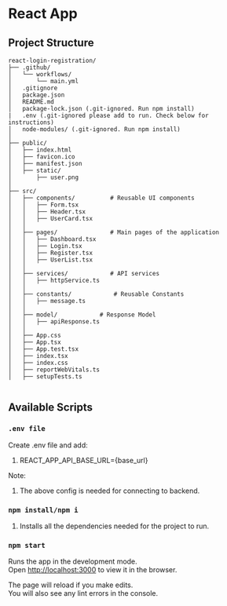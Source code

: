 # React App

## Project Structure

```
react-login-registration/
├── .github/
│   └── workflows/
│       └── main.yml
│   .gitignore
│   package.json
│   README.md
│   package-lock.json (.git-ignored. Run npm install)
|   .env (.git-ignored please add to run. Check below for instructions)
│   node-modules/ (.git-ignored. Run npm install)
│
├── public/
│   ├── index.html
│   ├── favicon.ico
│   ├── manifest.json
│   ├── static/
│       ├── user.png
│
├── src/
│   ├── components/          # Reusable UI components
│   │   ├── Form.tsx
│   │   ├── Header.tsx
│   │   ├── UserCard.tsx
│   │
│   ├── pages/               # Main pages of the application
│   │   ├── Dashboard.tsx
│   │   ├── Login.tsx
│   │   ├── Register.tsx
│   │   ├── UserList.tsx
│   │
│   ├── services/            # API services
│   │   ├── httpService.ts
│   │
│   ├── constants/            # Reusable Constants
│   │   ├── message.ts
│   │
│   ├── model/            # Response Model
│   │   ├── apiResponse.ts
│   │
│   ├── App.css
│   ├── App.tsx 
│   ├── App.test.tsx 
│   ├── index.tsx 
│   ├── index.css
│   ├── reportWebVitals.ts
│   ├── setupTests.ts


```

## Available Scripts

### `.env file`

Create .env file and add:

1. REACT_APP_API_BASE_URL={base_url} 

Note:
1. The above config is needed for connecting to backend.

### `npm install/npm i`

1. Installs all the dependencies needed for the project to run.

### `npm start`

Runs the app in the development mode.\
Open [http://localhost:3000](http://localhost:3000) to view it in the browser.

The page will reload if you make edits.\
You will also see any lint errors in the console.
